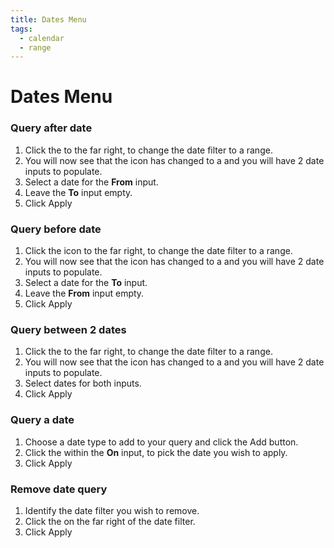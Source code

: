 ```yaml
---
title: Dates Menu
tags:
  - calendar
  - range
---
```


# Dates Menu

### Query after date

1. Click the <GsfIcon icon="calendar" color="#e1734c"/> to the far right, to change the date filter to a range.
1. You will now see that the icon has changed to a <GsfIcon icon="calendarRange" color="#e1734c"/> and you will have 2 date inputs to populate.
1. Select a date for the **From** input.
1. Leave the **To** input empty.
1. Click <GsfButton theme="success" sm>Apply</GsfButton>


### Query before date

1. Click the <GsfIcon icon="calendar" color="#e1734c"/> icon to the far right, to change the date filter to a range.
1. You will now see that the icon has changed to a <GsfIcon icon="calendarRange" color="#e1734c"/> and you will have 2 date inputs to populate.
1. Select a date for the **To** input.
1. Leave the **From** input empty.
1. Click <GsfButton theme="success" sm>Apply</GsfButton>


### Query between 2 dates

1. Click the <GsfIcon icon="calendar" color="#e1734c"/> to the far right, to change the date filter to a range.
1. You will now see that the icon has changed to a <GsfIcon icon="calendarRange" color="#e1734c"/> and you will have 2 date inputs to populate.
1. Select dates for both inputs.
1. Click <GsfButton theme="success" sm>Apply</GsfButton>


### Query a date

1. Choose a date type to add to your query and click the <GsfButton outline sm>Add</GsfButton> button.
1. Click the <GsfIcon icon="calendar" color="#e1734c"/> within the **On** input, to pick the date you wish to apply.
1. Click <GsfButton theme="success" sm>Apply</GsfButton>


### Remove date query

1. Identify the date filter you wish to remove.
1. Click the <GsfIcon icon="trash" color="#CB2431"/> on the far right of the date filter.
1. Click <GsfButton theme="success" sm>Apply</GsfButton>